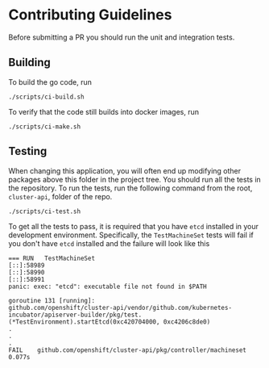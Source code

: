 # Contributing Guidelines

Before submitting a PR you should run the unit and integration tests.

## Building

To build the go code, run

```shell
./scripts/ci-build.sh
```

To verify that the code still builds into docker images, run

```shell
./scripts/ci-make.sh
```

## Testing

When changing this application, you will often end up modifying other packages above this folder in the project tree.
You should run all the tests in the repository. To run the tests, run the following command from the root,
`cluster-api`, folder of the repo.

```shell
./scripts/ci-test.sh
```

To get all the tests to pass, it is required that you have `etcd` installed in your development environment. Specifically,
the `TestMachineSet` tests will fail if you don't have `etcd` installed and the failure will look like this

``` 
=== RUN   TestMachineSet
[::]:58989
[::]:58990
[::]:58991
panic: exec: "etcd": executable file not found in $PATH

goroutine 131 [running]:
github.com/openshift/cluster-api/vendor/github.com/kubernetes-incubator/apiserver-builder/pkg/test.(*TestEnvironment).startEtcd(0xc420704000, 0xc4206c8de0)
.
.
.
FAIL	github.com/openshift/cluster-api/pkg/controller/machineset	0.077s
```